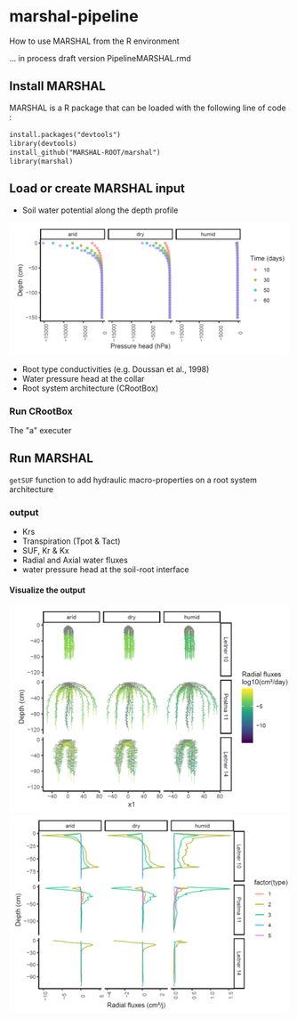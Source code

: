 # marshal-pipeline
How to use MARSHAL from the R environment

... in process
draft version PipelineMARSHAL.rmd

## Install MARSHAL

MARSHAL is a R package that can be loaded with the following line of code :
```{r echo=TRUE, eval=FALSE}
install.packages("devtools")
library(devtools)
install_github("MARSHAL-ROOT/marshal")
library(marshal)
```

## Load or create MARSHAL input

- Soil water potential along the depth profile

![](www/soil.PNG)

- Root type conductivities (e.g. Doussan et al., 1998)
- Water pressure head at the collar
- Root system architecture (CRootBox)

### Run CRootBox

The "a" executer

## Run MARSHAL

`getSUF` function to add hydraulic macro-properties on a root system architecture

### output
- Krs
- Transpiration (Tpot \& Tact)
- SUF, Kr \& Kx
- Radial and Axial water fluxes
- water pressure head at the soil-root interface

#### Visualize the output

![](www/radial.PNG)
![](www/radial2.PNG)

